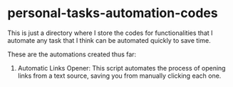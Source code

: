 # personal-tasks-automation-codes
This is just a directory where I store the codes for functionalities that I automate any task that I think can be automated quickly to save time.

These are the automations created thus far:
1. Automatic Links Opener: This script automates the process of opening links from a text source, saving you from manually clicking each one.